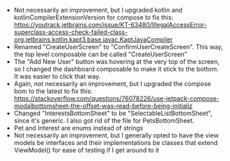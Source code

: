 - Not necessarily an improvement, but I upgraded kotlin and kotlinCompilerExtensionVersion for compose to fix this: https://youtrack.jetbrains.com/issue/KT-63480/IllegalAccessError-superclass-access-check-failed-class-org.jetbrains.kotlin.kapt3.base.javac.KaptJavaCompiler
- Renamed "CreateUserScreen" to "ConfirmUserCreateScreen". This way, the top level composable can be called "CreateUserScreen"
- The "Add New User" button was hovering at the very top of the screen, so I changed the dashboard composable to make it stick to the bottom. It was easier to click that way.
- Again, not necessarily an improvement, but I upgraded the compose bom to the latest to fix this: https://stackoverflow.com/questions/76078226/use-jetpack-compose-modalbottomsheet-the-offset-was-read-before-being-initializ
- Changed "InterestsBottomSheet" to be "SelectableListBottomSheet", since it's generic. I also got rid of the file for PetsBottomSheet.
- Pet and Interest are enums instead of strings
- Not necessarily an improvement, but I generally opted to have the view models be interfaces and their implementations be classes that extend ViewModel() for ease of testing if I get around to it